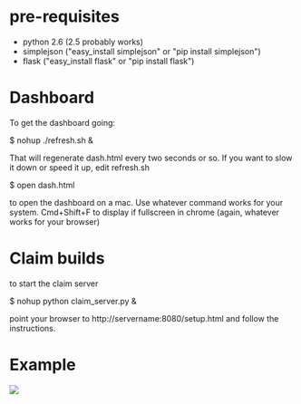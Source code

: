 # pre-requisites

- python 2.6 (2.5 probably works)
- simplejson ("easy_install simplejson" or "pip install simplejson")
- flask ("easy_install flask" or "pip install flask")

# Dashboard    

To get the dashboard going:

$ nohup ./refresh.sh &

That will regenerate dash.html every two seconds or so. If you want to slow it down or speed it up, edit refresh.sh

$ open dash.html

to open the dashboard on a mac. Use whatever command works for your system.
Cmd+Shift+F to display if fullscreen in chrome (again, whatever works for your browser)

# Claim builds
to start the claim server

$ nohup python claim_server.py &

point your browser to http://servername:8080/setup.html and follow the instructions.

# Example
![](http://github.com/translated/pyhudboard/raw/master/example.png) 
